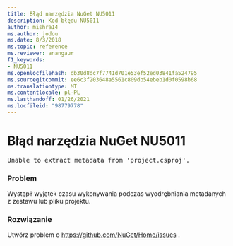 ```yaml
---
title: Błąd narzędzia NuGet NU5011
description: Kod błędu NU5011
author: mishra14
ms.author: jodou
ms.date: 8/3/2018
ms.topic: reference
ms.reviewer: anangaur
f1_keywords:
- NU5011
ms.openlocfilehash: db30d8dc7f7741d701e53ef52ed03841fa524795
ms.sourcegitcommit: ee6c3f203648a5561c809db54ebeb1d0f0598b68
ms.translationtype: MT
ms.contentlocale: pl-PL
ms.lasthandoff: 01/26/2021
ms.locfileid: "98779778"
---
```

# <a name="nuget-error-nu5011"></a>Błąd narzędzia NuGet NU5011
<pre>Unable to extract metadata from 'project.csproj'.</pre>

### <a name="issue"></a>Problem

Wystąpił wyjątek czasu wykonywania podczas wyodrębniania metadanych z zestawu lub pliku projektu.


### <a name="solution"></a>Rozwiązanie

Utwórz problem o https://github.com/NuGet/Home/issues .


